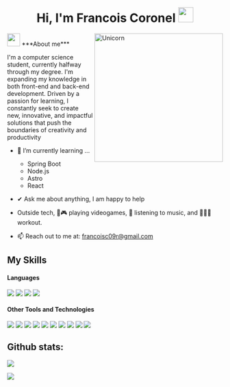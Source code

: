 
<h1 align="center"><b>Hi, I'm Francois Coronel </b><img src="https://media.giphy.com/media/hvRJCLFzcasrR4ia7z/giphy.gif" width="35"></h1>

<img align="right" width=300px alt="Unicorn" src="https://camo.githubusercontent.com/eb49b01167d81d57724b57e45251c6558b1bfda447f0e299da2979e2dbf667db/68747470733a2f2f63646e332e656d6f6a692e67672f656d6f6a69732f313236312d6861636b6572626f6e676f6361742e676966" />
<img src="https://media.giphy.com/media/ObNTw8Uzwy6KQ/giphy.gif" width="30px">&nbsp;***About me***

I'm a computer science student, currently halfway through my degree. I'm expanding my knowledge in both front-end and back-end development.
Driven by a passion for learning, I constantly seek to create new, innovative, and impactful solutions that push the boundaries of creativity and productivity

- 🌱 I’m currently learning ...
  - Spring Boot
  - Node.js
  - Astro
  - React
 
- ✔ Ask me about anything, I am happy to help

- Outside tech, 💜🎮 playing videogames, 🎵 listening to music, and 🏋🏻‍♂️ workout.

- 📫 Reach out to me at: <a href="francoisc09r@gmail.com">francoisc09r@gmail.com</a>

## My Skills

<h4> Languages </h4>
<span> 
  <img src="https://img.shields.io/badge/Java-ED8B00?style=for-the-badge&logo=openjdk&logoColor=white">
  <img src="https://img.shields.io/badge/JavaScript-F7DF1E?style=for-the-badge&logo=javascript&logoColor=black">
  <img src="https://img.shields.io/badge/HTML5-E34F26?style=for-the-badge&logo=html5&logoColor=white">
  <img src="https://img.shields.io/badge/CSS3-1572B6?style=for-the-badge&logo=css3&logoColor=white">
</span>


<h4> Other Tools and Technologies </h4>
<span>
  <img src="https://img.shields.io/badge/Git-F05032?style=for-the-badge&logo=git&logoColor=white">
  <img src="https://img.shields.io/badge/Spring%20Boot-6DB33F?style=for-the-badge&logo=springboot&logoColor=white">
  <img src="https://img.shields.io/badge/node.js-339933?style=for-the-badge&logo=Node.js&logoColor=white">
  <img src="https://img.shields.io/badge/Astro-20232A?style=for-the-badge&logo=Astro&logoColor=BC52EE">
  <img src="https://shields.io/badge/react-black?logo=react&style=for-the-badge">
  <img src="https://img.shields.io/badge/MySQL-00000F?style=for-the-badge&logo=mysql&logoColor=white">
  <img src="https://img.shields.io/badge/postgresql-4169e1?style=for-the-badge&logo=postgresql&logoColor=white">
  <img src="https://img.shields.io/badge/Redis-DC382D?style=for-the-badge&logo=redis&logoColor=white">
  <img src="https://img.shields.io/badge/-MongoDB-13aa52?style=for-the-badge&logo=mongodb&logoColor=white">
  <img src="https://img.shields.io/badge/cassandra-%231287B1.svg?style=for-the-badge&logo=apache-cassandra&logoColor=white">
</span>

<h2>Github stats:</h2> 

[![](https://github-readme-stats.vercel.app/api?username=francoismaki&show_icons=true&theme=tokyonight&hide_border=true&locale=en)](https://github.com/francoismaki)

[![](https://github-readme-streak-stats.herokuapp.com/?user=francoismaki&theme=material-palenight)](https://github.com/francoismaki)
